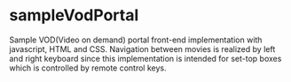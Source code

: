 # sampleVodPortal
Sample VOD(Video on demand) portal front-end implementation with javascript, HTML and CSS. Navigation between movies is realized by left and right keyboard since this implementation is intended for set-top boxes which is controlled by remote control keys.
